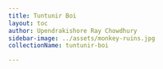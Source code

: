 ```yaml
---
title: Tuntunir Boi
layout: toc
author: Upendrakishore Ray Chowdhury
sidebar-image: ../assets/monkey-ruins.jpg
collectionName: tuntunir-boi

---
```

